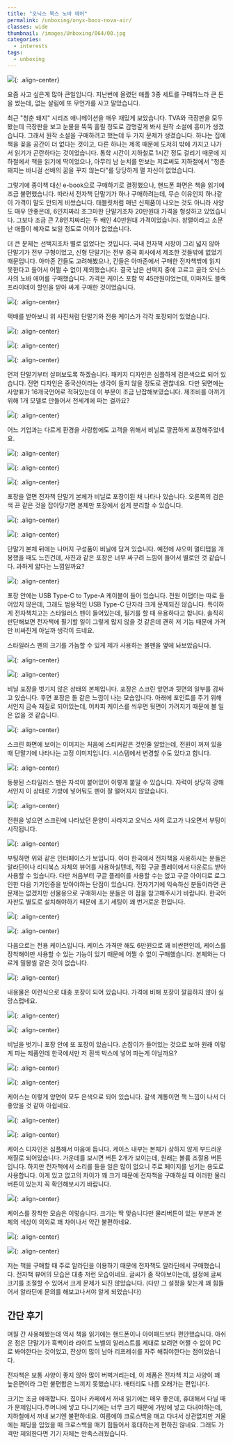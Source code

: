 ```yaml
---
title: "오닉스 북스 노바 에어"
permalink: /unboxing/onyx-boox-nova-air/
classes: wide
thumbnail: /images/Unboxing/064/00.jpg
categories:
  - interests
tags:
  - unboxing
---
```


![](/images/Unboxing/064/00.jpg){: .align-center}

요즘 사고 싶은게 많아 큰일입니다. 지난번에 올렸던 애플 3종 세트를 구매하느라 큰 돈을 썼는데, 없는 살림에 또 무언가를 사고 말았습니다.

최근 "청춘 돼지" 시리즈 애니메이션을 매우 재밌게 보았습니다. TVA와 극장판을 모두 봤는데 극장판을 보고 눈물을 뚝뚝 흘릴 정도로 감명깊게 봐서 원작 소설에 흥미가 생겼습니다. 그래서 원작 소설을 구매하려고 했는데 두 가지 문제가 생겼습니다. 하나는 집에 책을 꽂을 공간이 더 없다는 것이고, 다른 하나는 제목 때문에 도저히 밖에 가지고 나가서 읽기가 곤란하다는 것이었습니다. 통학 시간이 지하철로 1시간 정도 걸리기 때문에 지하철에서 책을 읽기에 딱이었으나, 아무리 남 눈치를 안보는 저로써도 지하철에서 "청춘 돼지는 바니걸 선배의 꿈을 꾸지 않는다"를 당당하게 펼 자신이 없었습니다.

그렇기에 종이책 대신 e-book으로 구매하기로 결정했으나, 핸드폰 화면은 책을 읽기에 조금 불편했습니다. 따라서 전자책 단말기가 하나 구매하려는데, 무슨 이유인지 하나같이 가격이 말도 안되게 비쌌습니다. 태블릿처럼 매년 신제품이 나오는 것도 아니라 사양도 매우 안좋은데, 6인치짜리 조그마한 단말기조차 20만원대 가격을 형성하고 있었습니다. 그보다 조금 큰 7.8인치짜리는 두 배인 40만원대 가격이었습니다. 창렬이라고 소문난 애플이 혜자로 보일 정도로 어이가 없었습니다.

더 큰 문제는 선택지조차 별로 없었다는 것입니다. 국내 전자책 시장이 그리 넓지 않아 단말기가 전부 구형이었고, 신형 단말기는 전부 중국 회사에서 제조한 것들밖에 없었기 때문입니다. 아마존 킨들도 고려해봤으나, 킨들은 아마존에서 구매한 전자책밖에 읽지 못한다고 들어서 어쩔 수 없이 제외했습니다. 결국 남은 선택지 중에 고르고 골라 오닉스 사의 노바 에어를 구매했습니다. 가격은 케이스 포함 약 45만원이었는데, 이마저도 블랙 프라이데이 할인을 받아 싸게 구매한 것이었습니다.

![](/images/Unboxing/064/01.jpg){: .align-center}

택배를 받아보니 위 사진처럼 단말기와 전용 케이스가 각각 포장되어 있었습니다.

![](/images/Unboxing/064/02.jpg){: .align-center}

![](/images/Unboxing/064/03.jpg){: .align-center}

![](/images/Unboxing/064/04.jpg){: .align-center}

먼저 단말기부터 살펴보도록 하겠습니다. 패키지 디자인은 심플하게 검은색으로 되어 있습니다. 전면 디자인은 중국산이라는 생각이 들지 않을 정도로 괜찮네요. 다만 뒷면에는 사양표가 16개국언어로 적혀있는데 이 부분이 조금 난잡해보였습니다. 제조비를 아끼기 위해 1개 모델로 만들어서 전세계에 파는 걸까요?

![](/images/Unboxing/064/05.jpg){: .align-center}

어느 기업과는 다르게 환경을 사랑함에도 고객을 위해서 비닐로 깔끔하게 포장해주었네요.

![](/images/Unboxing/064/06.jpg){: .align-center}

![](/images/Unboxing/064/07.jpg){: .align-center}

![](/images/Unboxing/064/08.jpg){: .align-center}

포장을 열면 전자책 단말기 본체가 비닐로 포장이된 채 나타나 있습니다. 오른쪽의 검은색 끈 같은 것을 잡아당기면 본체만 포장에서 쉽게 분리할 수 있습니다.

![](/images/Unboxing/064/09.jpg){: .align-center}

![](/images/Unboxing/064/10.jpg){: .align-center}

단말기 본체 뒤에는 나머지 구성품이 비닐에 담겨 있습니다. 예전에 샤오미 멀티탭을 개봉했을 때도 느낀건데, 사진과 같은 포장은 너무 싸구려 느낌이 들어서 별로인 것 같습니다. 과하게 얇다는 느낌일까요?

![](/images/Unboxing/064/11.jpg){: .align-center}

포장 안에는 USB Type-C to Type-A 케이블이 들어 있습니다. 전원 어댑터는 따로 들어있지 않은데, 그래도 범용적인 USB Type-C 단자라 크게 문제되진 않습니다. 특이하게 전자책치고는 스타일러스 펜이 들어있는데, 필기를 할 때 유용하다고 합니다. 솔직히 판단해보면 전자책에 필기할 일이 그렇게 많지 않을 것 같은데 괜히 저 기능 때문에 가격만 비싸진게 아닐까 생각이 드네요.

스타일러스 펜의 크기를 가늠할 수 있게 제가 사용하는 볼펜을 옆에 놔보았습니다.

![](/images/Unboxing/064/12.jpg){: .align-center}

![](/images/Unboxing/064/13.jpg){: .align-center}

비닐 포장을 벗기지 않은 상태의 본체입니다. 포장은 스크린 앞면과 뒷면의 일부를 감싸고 있습니다. 후면 포장은 돌 같은 느낌이 나는 모습입니다. 아래에 포인트를 주기 위해서인지 금속 재질로 되어있는데, 어차피 케이스를 씌우면 뒷면이 가려지기 때문에 볼 일은 없을 것 같습니다.

![](/images/Unboxing/064/14.jpg){: .align-center}

스크린 화면에 보이는 이미지는 처음에 스티커같은 것인줄 알았는데, 전원이 꺼져 있을 때 단말기에 나타나는 고정 이미지입니다. 시스템에서 변경할 수도 있다고 합니다.

![](/images/Unboxing/064/15.jpg){: .align-center}

동봉된 스타일러스 펜은 자석이 붙어있어 이렇게 붙일 수 있습니다. 자력이 상당히 강해서인지 이 상태로 가방에 넣어둬도 펜이 잘 떨어지지 않았습니다.

![](/images/Unboxing/064/16.jpg){: .align-center}

전원을 넣으면 스크린에 나타났던 문양이 사라지고 오닉스 사의 로고가 나오면서 부팅이 시작됩니다.

![](/images/Unboxing/064/17.jpg){: .align-center}

부팅하면 위와 같은 인터페이스가 보입니다. 아마 한국에서 전자책을 사용하시는 분들은 알라딘이나 리디북스 자체의 뷰어를 사용하실텐데, 직접 구글 플레이에서 다운로드 받아 사용할 수 있습니다. 다만 처음부터 구글 플레이를 사용할 수는 없고 구글 아이디로 로그인한 다음 기기인증을 받아야하는 단점이 있습니다. 전자기기에 익숙하신 분들이라면 큰 문제는 없겠지만 선물용으로 구매하시는 분들은 이 점을 참고해주시기 바랍니다. 한국어 자판도 별도로 설치해야하기 때문에 초기 세팅이 꽤 번거로운 편입니다.

![](/images/Unboxing/064/18.jpg){: .align-center}

![](/images/Unboxing/064/19.jpg){: .align-center}

다음으로는 전용 케이스입니다. 케이스 가격만 해도 6만원으로 꽤 비싼편인데, 케이스를 장착해야만 사용할 수 있는 기능이 있기 때문에 어쩔 수 없이 구매했습니다. 본체와는 다르게 밀봉씰 같은 것이 없습니다.

![](/images/Unboxing/064/20.jpg){: .align-center}

내용물은 이런식으로 대충 포장이 되어 있습니다. 가격에 비해 포장이 깔끔하지 않아 실망스럽네요.

![](/images/Unboxing/064/21.jpg){: .align-center}

![](/images/Unboxing/064/22.jpg){: .align-center}

비닐을 벗기니 포장 안에 또 포장이 있습니다. 손잡이가 들어있는 것으로 보아 원래 이렇게 파는 제품인데 한국에서만 저 흰색 박스에 넣어 파는게 아닐까요?

![](/images/Unboxing/064/23.jpg){: .align-center}

![](/images/Unboxing/064/24.jpg){: .align-center}

케이스는 이렇게 양면이 모두 은색으로 되어 있습니다. 갈색 계통이면 책 느낌이 나서 더 좋았을 것 같아 아쉽네요.

![](/images/Unboxing/064/25.jpg){: .align-center}

![](/images/Unboxing/064/26.jpg){: .align-center}

케이스 디자인은 심플해서 마음에 듭니다. 케이스 내부는 본체가 상하지 않게 부드러운 재질로 되어있습니다. 가운데를 보시면 버튼 2개가 보이는데, 원래는 볼륨 조절용 버튼입니다. 하지만 전자책에서 소리를 들을 일은 많이 없으니 주로 페이지를 넘기는 용도로 사용합니다. 이게 있고 없고의 차이가 꽤 크기 때문에 전자책을 구매하실 때 이러한 물리 버튼이 있는지 꼭 확인해보시기 바랍니다.

![](/images/Unboxing/064/27.jpg){: .align-center}

케이스를 장착한 모습은 이렇습니다. 크기는 딱 맞습니다만 물리버튼이 있는 부분과 본체의 색상이 의외로 꽤 차이나서 약간 불편하네요.

![](/images/Unboxing/064/28.jpg){: .align-center}

![](/images/Unboxing/064/29.jpg){: .align-center}

저는 책을 구매할 때 주로 알라딘을 이용하기 때문에 전자책도 알라딘에서 구매했습니다. 전자책 뷰어의 모습은 대충 저런 모습이네요. 글씨가 좀 작아보이는데, 설정에 글씨 크기를 조절할 수 있어서 크게 문제가 되진 않았습니다. (다만 그 설정을 찾는게 꽤 힘들어서 알라딘에 문의를 해보고나서야 알게 되었습니다)

## 간단 후기

며칠 간 사용해봤는데 역시 책을 읽기에는 핸드폰이나 아이패드보다 편안했습니다. 아쉬운 점은 단말기가 흑백이라 라이트 노벨의 일러스트를 제대로 보려면 어쩔 수 없이 PC로 봐야한다는 것이었고, 잔상이 많이 남아 리프레쉬를 자주 해줘야한다는 점이었습니다.

전자책은 보통 사양이 좋지 않아 많이 버벅거리는데, 이 제품은 전자책 치고 사양이 꽤 높은편이라 그런 불편함은 느끼지 못했습니다. 배터리도 나름 오래가는 편입니다.

크기는 조금 애매합니다. 집이나 카페에서 꺼내 읽기에는 매우 좋은데, 휴대해서 다닐 때가 문제입니다.주머니에 넣고 다니기에는 너무 크기 때문에 가방에 넣고 다녀야하는데, 지하철에서 꺼내 보기엔 불편하네요. 여름에야 크로스백을 매고 다녀서 상관없지만 겨울에는 패딩을 입었을 때 크로스백을 매기 힘들어서 휴대하는게 편하진 않네요. 그래도 가격만 제외한다면 기기 자체는 만족스러웠습니다.